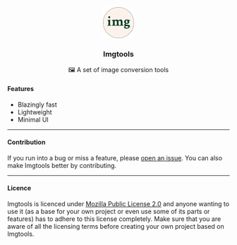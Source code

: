 <div align="center">
<img src="/static/icon.png" height="70px" width="70px">
<h3>Imgtools</h3>
<p>🖼 A set of image conversion tools</p>
</div>

#### Features

- Blazingly fast
- Lightweight
- Minimal UI

---

#### Contribution

If you run into a bug or miss a feature, please [open an issue](https://github.com/sharukhi/imgtools/issues). You can also make Imgtools better by contributing.

---

#### Licence

Imgtools is licenced under [Mozilla Public License 2.0](/license.txt) and anyone wanting to use it (as a base for your own project or even use some of its parts or features) has to adhere to this license completely. Make sure that you are aware of all the licensing terms before creating your own project based on Imgtools.
